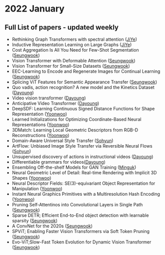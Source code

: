 # 2022 January
## Full List of papers - updated weekly

- Rethinking Graph Transformers with spectral attention ([JiYe](https://dawn-laser-9d4.notion.site/Rethinking-Graph-Transformers-with-sepctral-attention-e0cb79e771a948d0837a623f4e322afa))
- Inductive Representation Learning on Large Graphs ([JiYe](https://dawn-laser-9d4.notion.site/Inductive-Representation-Learning-on-Large-Graphs-758212cb8eb64f68bebf94f7c44d576b))
- Cost Aggregation Is All You Need for Few-Shot Segmentation ([Seungwook](https://wookiekim.github.io/summary-d/))
- Vision Transformer with Deformable Attention ([Seungwook](https://wookiekim.github.io/summary-a/))
- Vision Transformer for Small-Size Datasets ([Seungwook](https://wookiekim.github.io/summary-b/))
- EEC-Learning to Encode and Regenerate Images for Continual Learning ([Seungwook](https://wookiekim.github.io/summary-c/))
- Splicing ViT Features for Semantic Appearance Transfer ([Seungwook](https://wookiekim.github.io/summary-e/))
- Quo vadis, action recognition? A new model and the Kinetics Dataset ([Dayoung](https://encouraging-plow-56c.notion.site/Quo-vadis-action-recognition-A-new-model-and-the-Kinetics-Dataset-5f90379288a74a2bb2a476f11bc1d6e0))
- Video vision transformer ([Dayoung](https://encouraging-plow-56c.notion.site/Video-vision-transformer-ViViT-66fb47251f884dec95d0236ca905eb7c))
- Anticipative Video Transformer ([Dayoung](https://encouraging-plow-56c.notion.site/Anticipative-Video-Transformer-58251a6434294e2ebfd0563181f72699))
- DeepSDF: Learning Continuous Signed Distance Functions for Shape Representation ([Yoonwoo](https://ballistic-scarecrow-96b.notion.site/DeepSDF-Learning-Continuous-Signed-Distance-Functions-for-Shape-Representation-9d3bfaa7f2454add83a88e7897cace4e))
- Learned Initializations for Optimizing Coordinate-Based Neural Representations ([Yoonwoo](https://ballistic-scarecrow-96b.notion.site/Learned-Initializations-for-Optimizing-Coordinate-Based-Neural-Representations-9f2b13d85e1e47e8b0121f467b4b79bd))
- 3DMatch: Learning Local Geometric Descriptors from RGB-D Reconstructions ([Yoonwoo](https://ballistic-scarecrow-96b.notion.site/3DMatch-Learning-Local-Geometric-Descriptors-from-RGB-D-Reconstructions-e5e4a0d4375843d09b6091831856347d))
- Domain-Aware Universal Style Transfer ([Sohyun](https://broken-minute-4b4.notion.site/Domain-Aware-Universal-Style-Transfer-97a8c32ded844e2082f46691776a0710))
- ArtFlow: Unbiased Image Style Transfer via Reversible Neural Flows ([Sohyun](https://broken-minute-4b4.notion.site/ArtFlow-Unbiased-Image-Style-Transfer-via-Reversible-Neural-Flows-7baea6971d134d2d8e676bc778305b00))
- Unsupervised discovery of actions in instructional videos ([Dayoung](https://encouraging-plow-56c.notion.site/Unsupervised-discovery-of-actions-in-instructional-videos-67e6be9107ed4d298b8619de25725efe))
- Differentiable grammars for videos([Dayoung](https://encouraging-plow-56c.notion.site/Differentiable-Grammars-for-Videos-6ab639aec8e94948b8c012c1d9b4fe9f))
- Ensembling Off-the-shelf Models for GAN Training ([Minguk](https://github.com/POSTECH-CVLab/daily-reading-group/blob/main/Archive/2022/01/summary/minguk_16.md))
- Neural Geometric Level of Detail: Real-time Rendering with Implicit 3D Shapes ([Yoonwoo](https://ballistic-scarecrow-96b.notion.site/Neural-Geometric-Level-of-Detail-Real-time-Rendering-with-Implicit-3D-Shapes-00829cab4dea4ccb8d06838337ec935e))
- Neural Descriptor Fields: SE(3)-equivariant Object Representation for Manipulation  ([Yoonwoo](https://ballistic-scarecrow-96b.notion.site/Neural-Descriptor-Fields-SE-3-equivariant-Object-Representation-for-Manipulation-c3b7861454fd491fa8d07f7f769d1f92))
- Instant Neural Graphics Primitives with a Multiresolution Hash Encoding ([Yoonwoo](https://ballistic-scarecrow-96b.notion.site/Instant-Neural-Graphics-Primitives-with-a-Multiresolution-Hash-Encoding-a82666953de047b7a2813c3084c2f210))
- Pruning Self-Attentinos into Convolutional Layers in Single Path ([Seungwook](https://wookiekim.github.io/summary-f/))
- Sparse DETR; Efficient End-to-End object detection with learnable sparsity ([Seungwook](https://wookiekim.github.io/summary-g/))
- A ConvNet for the 2020s ([Seungwook](https://wookiekim.github.io/test_permalink/))
- SPViT; Enabling Faster Vision Transformers via Soft Token Pruning ([Seungwook](https://wookiekim.github.io/summary-i/))
- Evo-ViT;Slow-Fast Token Evolution for Dynamic Vision Transformer ([Seungwook](https://wookiekim.github.io/summary-j/))
